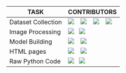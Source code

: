 |TASK| CONTRIBUTORS|
|----------------------|-----------|
|Dataset Collection  | <img src="https://icongr.am/material/alpha-s-circle-outline.svg?size=30&color=4934ea"> &nbsp;&nbsp; <img src="https://icongr.am/material/alpha-u-circle-outline.svg?size=30&color=0cac61"> &nbsp;&nbsp; <img src="https://icongr.am/material/alpha-n-circle-outline.svg?size=30&color=dd2c2c"> &nbsp;&nbsp; <img src="https://icongr.am/material/alpha-v-circle-outline.svg?size=30&color=e10ed0"> &nbsp;&nbsp;|
|Image Processing |<img src="https://icongr.am/material/alpha-s-circle-outline.svg?size=30&color=4934ea"> &nbsp;&nbsp;<img src="https://icongr.am/material/alpha-n-circle-outline.svg?size=30&color=dd2c2c"> &nbsp;&nbsp; |
|Model Building |<img src="https://icongr.am/material/alpha-u-circle-outline.svg?size=30&color=0cac61"> &nbsp;&nbsp; <img src="https://icongr.am/material/alpha-s-circle-outline.svg?size=30&color=4934ea"> &nbsp;&nbsp; |
|HTML pages |<img src="https://icongr.am/material/alpha-u-circle-outline.svg?size=30&color=0cac61"> &nbsp;&nbsp; <img src="https://icongr.am/material/alpha-s-circle-outline.svg?size=30&color=4934ea"> &nbsp;&nbsp;  |
|Raw Python Code |<img src="https://icongr.am/material/alpha-s-circle-outline.svg?size=30&color=4934ea"> &nbsp;&nbsp;<img src="https://icongr.am/material/alpha-n-circle-outline.svg?size=30&color=dd2c2c"> &nbsp;&nbsp; |
